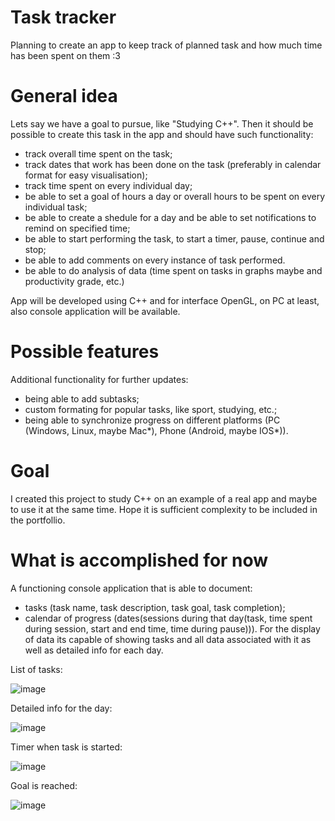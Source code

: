 # Task tracker
Planning to create an app to keep track of planned task and how much time has been spent on them :3

# General idea
  Lets say we have a goal to pursue, like "Studying C++". Then it should be possible to create this task in the app and should have such functionality:
 * track overall time spent on the task;
 * track dates that work has been done on the task (preferably in calendar format for easy visualisation);
 * track time spent on every individual day;
 * be able to set a goal of hours a day or overall hours to be spent on every individual task;
 * be able to create a shedule for a day and be able to set notifications to remind on specified time;
 * be able to start performing the task, to start a timer, pause, continue and stop;
 * be able to add comments on every instance of task performed.
 * be able to do analysis of data (time spent on tasks in graphs maybe and productivity grade, etc.)

App will be developed using C++ and for interface OpenGL, on PC at least, also console application will be available.

# Possible features
  Additional functionality for further updates:
 * being able to add subtasks;
 * custom formating for popular tasks, like sport, studying, etc.;
 * being able to synchronize progress on different platforms (PC (Windows, Linux, maybe Mac*), Phone (Android, maybe IOS*)).

# Goal
  I created this project to study C++ on an example of a real app and maybe to use it at the same time. Hope it is sufficient complexity to be included in the portfollio.

# What is accomplished for now
  A functioning console application that is able to document: 
  * tasks (task name, task description, task goal, task completion);
  * calendar of progress (dates(sessions during that day(task, time spent during session, start and end time, time during pause))).
  For the display of data its capable of showing tasks and all data associated with it as well as detailed info for each day.

List of tasks:

![image](https://github.com/user-attachments/assets/edf59601-f60d-402e-b2c8-d918623fc3c4)

Detailed info for the day:

![image](https://github.com/user-attachments/assets/d42f75b0-bd26-478b-8b75-b5f734224266)

Timer when task is started:

![image](https://github.com/user-attachments/assets/1787d384-6bb1-4983-a19e-86f5b9dc82cb)

Goal is reached:

![image](https://github.com/user-attachments/assets/1f144975-3009-46ac-81da-18eb7be805a4)
